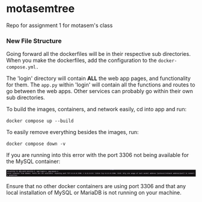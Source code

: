 # motasemtree
Repo for assignment 1 for motasem's class

### New File Structure
Going forward all the dockerfiles will be in their respective sub directories. When you make the dockerfiles, add the configuration to the `docker-compose.yml.` 

The 'login' directory will contain **ALL** the web app pages, and functionality for them. The `app.py` within 'login' will contain all the functions and routes to go between the web apps. Other services can probably go within their own sub directories.

To build the images, containers, and network easily, cd into app and run:

```
docker compose up --build
```

To easily remove everything besides the images, run:

```
docker compose down -v
```

If you are running into this error with the port 3306 not being available for the MySQL container:

![MySQL Port Error](images/mysql_port_error.jpg)

Ensure that no other docker containers are using port 3306 and that any local installation of MySQL or MariaDB is not running on your machine.